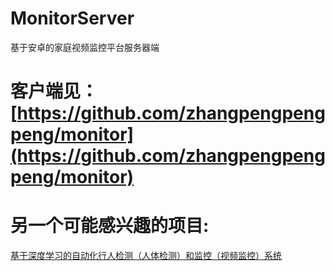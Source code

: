 # MonitorServer
基于安卓的家庭视频监控平台服务器端
# 客户端见：[https://github.com/zhangpengpengpeng/monitor](https://github.com/zhangpengpengpeng/monitor)
# 另一个可能感兴趣的项目:
[基于深度学习的自动化行人检测（人体检测）和监控（视频监控）系统](https://github.com/zhangpengpengpeng/PedestrianDetectionSystem)
